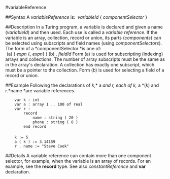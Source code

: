 
#variableReference

##Syntax
A *variableReference* is:
 *variableId* { *componentSelector* }



##Description
In a Turing program, a variable is declared and given a name (*variableId*) and then used. Each use is called a *variable reference*.
If the variable is an array, collection, record or union, its parts (*components*) can be selected using subscripts and field names (using *componentSelectors*). The form of a *componentSelector *is one of:\
 (a) ( *expn* {, *expn*} ) (b) . *fieldId*
Form (a) is used for subscripting (indexing) arrays and collections. The number of array subscripts must be the same as in the array's declaration. A collection has exactly one subscript, which must be a pointer to the collection. Form (b) is used for selecting a field of a record or union.



##Example
Following the declarations of *k*,* a *and *r*, each of *k*,* a *(*k*) and *r*.*name *are variable references.


        var k : int
        var a : array 1 .. 100 of real
        var r :
            record
                name : string ( 20 )
                phone : string ( 8 )
            end record
        
        k := 5
        a ( k ) := 3.14159
        r . name := "Steve Cook"
##Details
A variable reference can contain more than one component selector, for example, when the variable is an array of records. For an example, see the **record** type. See also *constantReference* and **var** declaration.


